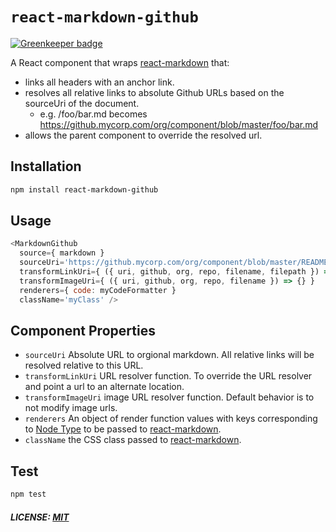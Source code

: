# `react-markdown-github`

[![Greenkeeper badge](https://badges.greenkeeper.io/godaddy/react-markdown-github.svg)](https://greenkeeper.io/)

A React component that wraps [react-markdown] that:
-  links all headers with an anchor link.
-  resolves all relative links to absolute Github URLs based on the sourceUri of the document.
    - e.g. /foo/bar.md becomes https://github.mycorp.com/org/component/blob/master/foo/bar.md
-  allows the parent component to override the resolved url.

## Installation

``` bash
npm install react-markdown-github
```

## Usage

```js
<MarkdownGithub 
  source={ markdown } 
  sourceUri='https://github.mycorp.com/org/component/blob/master/README.md'  
  transformLinkUri={ ({ uri, github, org, repo, filename, filepath }) => { } }
  transformImageUri={ ({ uri, github, org, repo, filename }) => {} }
  renderers={ code: myCodeFormatter } 
  className='myClass' />
```

## Component Properties

- `sourceUri` Absolute URL to orgional markdown. All relative links will be
  resolved relative to this URL.
- `transformLinkUri` URL resolver function. To override the URL resolver and point a url
  to an alternate location.
- `transformImageUri` image URL resolver function. Default behavior is to not modify image urls.
- `renderers` An object of render function values with keys corresponding to
  [Node Type][react-markdown-node-types] to be passed to [react-markdown].
- `className` the CSS class passed to [react-markdown].

## Test

``` bash
npm test
```

##### LICENSE: [MIT](/LICENSE)

[react-markdown]: https://github.com/rexxars/react-markdown
[react-markdown-node-types]: https://github.com/rexxars/react-markdown/blob/master/README.md#node-types
